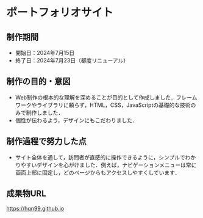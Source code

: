 # ポートフォリオサイト

## 制作期間
- 開始日：2024年7月15日
- 終了日：2024年7月23日（都度リニューアル）

## 制作の目的・意図
- Web制作の根本的な理解を深めることが目的として作成しました．フレームワークやライブラリに頼らず，HTML，CSS，JavaScriptの基礎的な技術のみで制作しました．
- 個性が伝わるよう，デザインにもこだわりました．

## 制作過程で努力した点
- サイト全体を通して，訪問者が直感的に操作できるように，シンプルでわかりやすいデザインを心がけました．例えば，ナビゲーションメニューは常に画面上部に固定し，どのページからもアクセスしやすくしています．

## 成果物URL
https://hqn99.github.io

